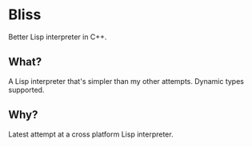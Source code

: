 Bliss
=====

Better Lisp interpreter in C++.


What?
-----

A Lisp interpreter that's simpler than my other attempts. Dynamic types supported.


Why?
----

Latest attempt at a cross platform Lisp interpreter. 
